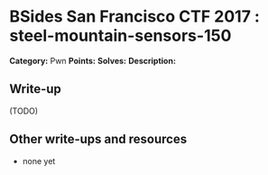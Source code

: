 # BSides San Francisco CTF 2017 : steel-mountain-sensors-150

**Category:** Pwn
**Points:** 
**Solves:** 
**Description:**



## Write-up

(TODO)

## Other write-ups and resources

* none yet
